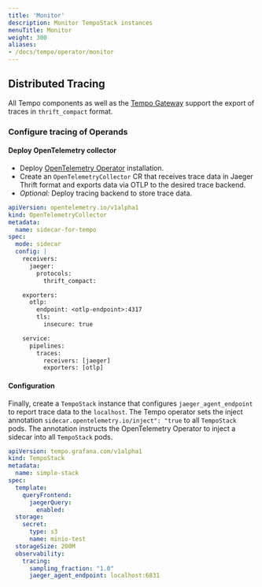 ```yaml
---
title: 'Monitor'
description: Monitor TempoStack instances
menuTitle: Monitor
weight: 300
aliases:
- /docs/tempo/operator/monitor
---
```


## Distributed Tracing

All Tempo components as well as the [Tempo Gateway](https://github.com/observatorium/api) support the export of traces in `thrift_compact` format.

### Configure tracing of Operands

#### Deploy OpenTelemetry collector

* Deploy [OpenTelemetry Operator](https://opentelemetry.io/docs/k8s-operator/#getting-started) installation.
* Create an `OpenTelemetryCollector` CR that receives trace data in Jaeger Thrift format and exports data via OTLP to the desired trace backend.
* *Optional:* Deploy tracing backend to store trace data.

```yaml
apiVersion: opentelemetry.io/v1alpha1
kind: OpenTelemetryCollector
metadata:
  name: sidecar-for-tempo
spec:
  mode: sidecar
  config: |
    receivers:
      jaeger:
        protocols:
          thrift_compact:

    exporters:
      otlp:
        endpoint: <otlp-endpoint>:4317
        tls:
          insecure: true

    service:
      pipelines:
        traces:
          receivers: [jaeger]
          exporters: [otlp]
```

#### Configuration

Finally, create a `TempoStack` instance that configures `jaeger_agent_endpoint` to report trace data to the `localhost`. 
The Tempo operator sets the inject annotation `sidecar.opentelemetry.io/inject": "true` to all `TempoStack` pods.
The annotation instructs the OpenTelemetry Operator to inject a sidecar into all `TempoStack` pods.

```yaml
apiVersion: tempo.grafana.com/v1alpha1
kind: TempoStack
metadata:
  name: simple-stack
spec:
  template:
    queryFrontend:
      jaegerQuery:
        enabled:
  storage:
    secret:
      type: s3
      name: minio-test
  storageSize: 200M
  observability:
    tracing:
      sampling_fraction: "1.0"
      jaeger_agent_endpoint: localhost:6831
```
